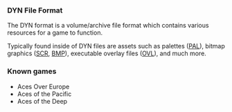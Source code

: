 ### DYN File Format

The DYN format is a volume/archive file format which contains various resources for a game to function.

Typically found inside of DYN files are assets such as palettes ([PAL](PAL)), bitmap graphics ([SCR](SCR), [BMP](BMP)),
executable overlay files ([OVL](OVL)), and much more.

### Known games

* Aces Over Europe
* Aces of the Pacific
* Aces of the Deep